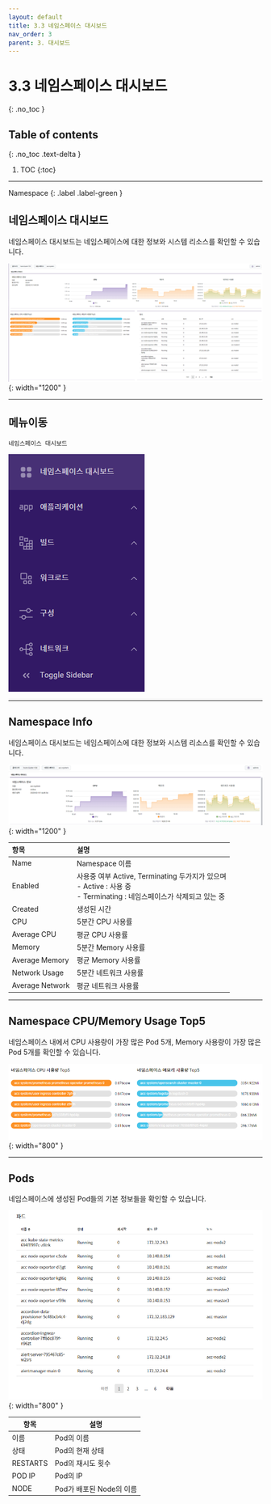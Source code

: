 ```yaml
---
layout: default
title: 3.3 네임스페이스 대시보드
nav_order: 3
parent: 3. 대시보드
---
```


# 3.3 네임스페이스 대시보드
{: .no_toc }

## Table of contents
{: .no_toc .text-delta }

1. TOC
{:toc}

---

<div class="code-example" markdown="1">
Namespace
{: .label .label-green }
</div>


## 네임스페이스 대시보드
네임스페이스 대시보드는 네임스페이스에 대한 정보와 시스템 리소스를 확인할 수 있습니다.

![3_ns_dashboard_main.png](/assets/images/dashboard/3_ns_dashboard_main.png){: width="1200" }

---

## 메뉴이동
`네임스페이스 대시보드`

![nd.png](/assets/images/dashboard/nd.png)

---

## Namespace Info
네임스페이스 대시보드는 네임스페이스에 대한 정보와 시스템 리소스를 확인할 수 있습니다.

![3_ns_info.png](/assets/images/dashboard/3_ns_info.png){: width="1200" }


|항목|설명|
|:--|:--|
|Name|Namespace 이름|
|Enabled|사용중 여부 Active, Terminating 두가지가 있으며 <br> - Active : 사용 중 <br> - Terminating : 네임스페이스가 삭제되고 있는 중 |
|Created|생성된 시간|
|CPU|5분간 CPU 사용률|
|Average CPU|평균 CPU 사용률|
|Memory|5분간 Memory 사용률|
|Average Memory|평균 Memory 사용률|
|Network Usage|5분간 네트워크 사용률|
|Average Network|평균 네트워크 사용률|


---

## Namespace CPU/Memory Usage Top5
네임스페이스 내에서 CPU 사용량이 가장 많은 Pod 5개, Memory 사용량이 가장 많은 Pod 5개를 확인할 수 있습니다.

![3_ns_usage_top5.png](/assets/images/dashboard/3_ns_usage_top5.png){: width="800" }

---

## Pods
네임스페이스에 생성된 Pod들의 기본 정보들을 확인할 수 있습니다.

![3_ns_pods.png](/assets/images/dashboard/3_ns_pods.png){: width="800" }

|항목|설명|
|--|--|
|이름|Pod의 이름|
|상태|Pod의 현재 상태|
|RESTARTS|Pod의 재시도 횟수|
|POD IP|Pod의 IP|
|NODE|Pod가 배포된 Node의 이름|

